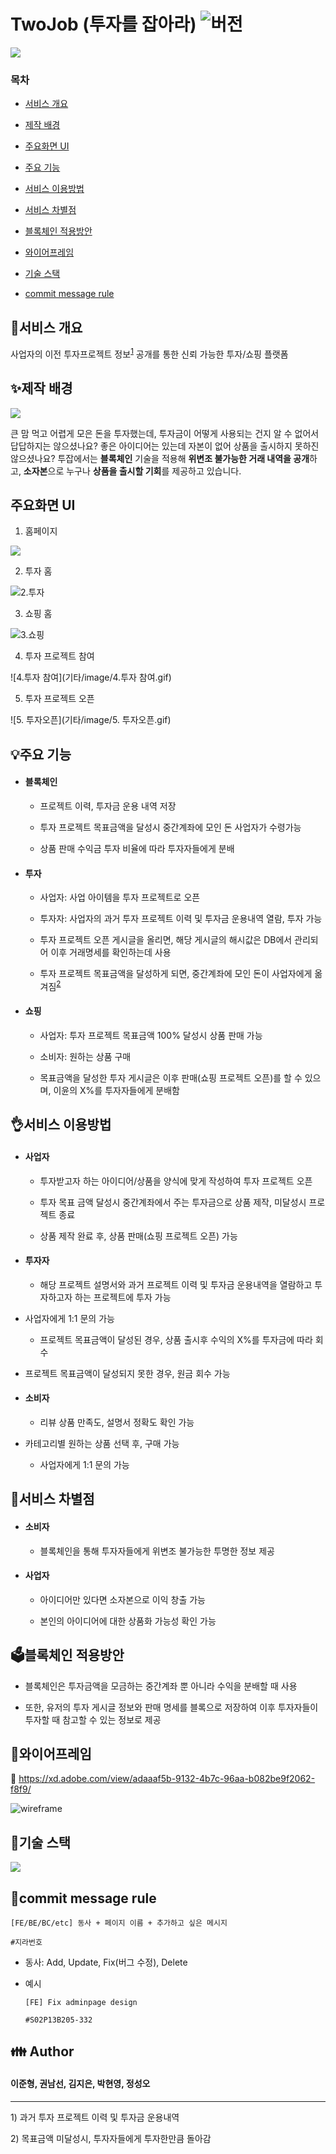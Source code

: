 # TwoJob (투자를 잡아라) ![버전](https://img.shields.io/badge/%20version-1.0-green)

![](기타/image/로고.PNG)

### 목차

- [서비스 개요](#서비스-개요)

- [제작 배경](#제작-배경)

- [주요화면 UI](#주요화면-UI)

- [주요 기능](#주요-기능)

- [서비스 이용방법](#서비스-이용방법)

- [서비스 차별점](#서비스-차별점)

- [블록체인 적용방안](#블록체인-적용방안)

- [와이어프레임](#와이어프레임)

- [기술 스택](#기술-스택)

- [commit message rule](#commit-message-rule)

  

##  📘서비스 개요

사업자의 이전 투자프로젝트 정보<sup>[1](#footnote_1)</sup> 공개를 통한 신뢰 가능한 투자/쇼핑 플랫폼





## ✨제작 배경

![](기타/image/배경.PNG)



큰 맘 먹고 어렵게 모은 돈을 투자했는데, 투자금이 어떻게 사용되는 건지 알 수 없어서 답답하지는 않으셨나요? 
좋은 아이디어는 있는데 자본이 없어 상품을 출시하지 못하진 않으셨나요?
투잡에서는 **블록체인** 기술을 적용해 **위변조 불가능한 거래 내역을 공개**하고, **소자본**으로 누구나 **상품을 출시할 기회**를 제공하고 있습니다.





## 주요화면 UI

1. 홈페이지

![](기타/image/1.홈페이지.gif)

2. 투자 홈

![2.투자](기타/image/2.투자.gif)

3. 쇼핑 홈

![3.쇼핑](기타/image/3.쇼핑.gif)

4. 투자 프로젝트 참여

![4.투자 참여](기타/image/4.투자 참여.gif)

5. 투자 프로젝트 오픈

![5. 투자오픈](기타/image/5. 투자오픈.gif)





## :bulb:주요 기능

- #### 블록체인

  - 프로젝트 이력, 투자금 운용 내역 저장

  - 투자 프로젝트 목표금액을 달성시 중간계좌에 모인 돈 사업자가 수령가능

  - 상품 판매 수익금 투자 비율에 따라 투자자들에게 분배

- #### 투자

  - 사업자: 사업 아이템을 투자 프로젝트로 오픈

  - 투자자: 사업자의 과거 투자 프로젝트 이력 및 투자금 운용내역 열람, 투자 가능 

  - 투자 프로젝트 오픈 게시글을 올리면, 해당 게시글의 해시값은 DB에서 관리되어 이후 거래명세를 확인하는데 사용

  - 투자 프로젝트 목표금액을 달성하게 되면, 중간계좌에 모인 돈이 사업자에게 옮겨짐<sup>[2](#footnote_2)</sup>

- #### 쇼핑

  - 사업자: 투자 프로젝트 목표금액 100% 달성시 상품 판매 가능  

  - 소비자: 원하는 상품 구매  

  - 목표금액을 달성한 투자 게시글은 이후 판매(쇼핑 프로젝트 오픈)를 할 수 있으며, 이윤의 X%를 투자자들에게  분배함





##  👌서비스 이용방법

- #### 사업자

  - 투자받고자 하는 아이디어/상품을 양식에 맞게 작성하여 투자 프로젝트 오픈

  - 투자 목표 금액 달성시 중간계좌에서 주는 투자금으로 상품 제작, 미달성시 프로젝트 종료

  - 상품 제작 완료 후, 상품 판매(쇼핑 프로젝트 오픈) 가능  

- #### 투자자

  - 해당 프로젝트 설명서와 과거 프로젝트 이력 및 투자금 운용내역을 열람하고 투자하고자 하는 프로젝트에 투자 가능

- 사업자에게 1:1 문의 가능

  - 프로젝트 목표금액이 달성된 경우, 상품 출시후 수익의 X%를 투자금에 따라 회수

- 프로젝트 목표금액이 달성되지 못한 경우, 원금 회수 가능

- #### 소비자

  - 리뷰 상품 만족도, 설명서 정확도 확인 가능

- 카테고리별 원하는 상품 선택 후, 구매 가능

  - 사업자에게 1:1 문의 가능






## :eyes:서비스 차별점

- #### 소비자

  - 블록체인을 통해 투자자들에게 위변조 불가능한 투명한 정보 제공

- #### 사업자

  - 아이디어만 있다면 소자본으로 이익 창출 가능

  - 본인의 아이디어에 대한 상품화 가능성 확인 가능





## :ballot_box:블록체인 적용방안

- 블록체인은 투자금액을 모금하는 중간계좌 뿐 아니라 수익을 분배할 때 사용

- 또한, 유저의 투자 게시글 정보와 판매 명세를 블록으로 저장하여 이후 투자자들이 투자할 때 참고할 수 있는 정보로 제공





## 🎫와이어프레임

:link: https://xd.adobe.com/view/adaaaf5b-9132-4b7c-96aa-b082be9f2062-f8f9/

![wireframe](산출물/와이어프레임/와이어프레임.PNG)





## 🔧기술 스택

![](기타/image/기술스택.PNG)



## :pencil:commit message rule

```
[FE/BE/BC/etc] 동사 + 페이지 이름 + 추가하고 싶은 메시지 

#지라번호
```

- 동사: Add, Update, Fix(버그 수정), Delete

- 예시

  ```
  [FE] Fix adminpage design
  
  #S02P13B205-332 
  ```





## :family: Author

#### 이준형, 권남선, 김지은, 박현영, 정성오







---

<a name="footnote_1">1</a>) 과거 투자 프로젝트 이력 및 투자금 운용내역

<a name="footnote_2">2</a>) 목표금액 미달성시, 투자자들에게 투자한만큼 돌아감



 
